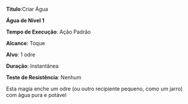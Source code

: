 **Titulo**:Criar Água

**Água de Nível 1**

**Tempo de Execução**: Ação Padrão

**Alcance**: Toque

**Alvo**: 1 odre

**Duração**: Instantânea

**Teste de Resistência**: Nenhum

Esta magia enche um odre (ou outro recipiente pequeno, como um jarro) com água pura e potável
